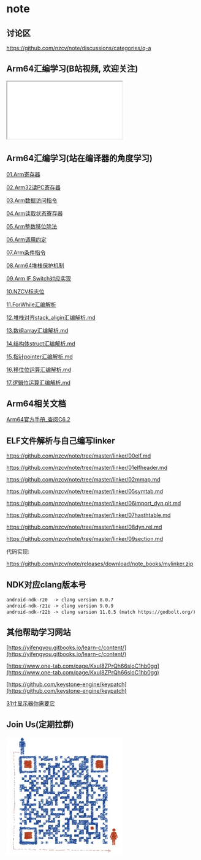 # note

## 讨论区

https://github.com/nzcv/note/discussions/categories/q-a

## Arm64汇编学习(B站视频, 欢迎关注)

<iframe src="//player.bilibili.com/player.html?isOutside=true&aid=113265988408477&bvid=BV1Gg1mYrEyZ&cid=26195266389&p=1"></iframe>

## Arm64汇编学习(站在编译器的角度学习)

[01.Arm寄存器](https://github.com/nzcv/note/tree/master/arm/01register.md)

[02.Arm32读PC寄存器](https://github.com/nzcv/note/tree/master/arm/02read_pc.md)

[03.Arm数据访问指令](https://github.com/nzcv/note/tree/master/arm/03data_processing.md)

[04.Arm读取状态寄存器](https://github.com/nzcv/note/tree/master/arm/04msr_mrs.md)

[05.Arm整数移位除法](https://github.com/nzcv/note/tree/master/arm/05div.md)

[06.Arm调用约定](https://github.com/nzcv/note/tree/master/arm/06args.md)

[07.Arm条件指令](https://github.com/nzcv/note/tree/master/arm/07condition.md)

[08.Arm64堆栈保护机制](https://github.com/nzcv/note/tree/master/arm/08canary.md)

[09.Arm IF Switch对应实现](https://github.com/nzcv/note/tree/master/arm/09if_switch.md)

[10.NZCV标志位](https://github.com/nzcv/note/tree/master/arm/10nzcv.md)

[11.ForWhile汇编解析](https://github.com/nzcv/note/tree/master/arm/11for_while.md)

[12.堆栈对齐stack_aligin汇编解析.md](https://github.com/nzcv/note/tree/master/arm/12stack_aligin.md)

[13.数组array汇编解析.md](https://github.com/nzcv/note/tree/master/arm/13array.md)

[14.结构体struct汇编解析.md](https://github.com/nzcv/note/tree/master/arm/14struct.md)

[15.指针pointer汇编解析.md](https://github.com/nzcv/note/tree/master/arm/15pointer.md)

[16.移位位运算汇编解析.md](https://github.com/nzcv/note/tree/master/arm/16bit_operand.md)

[17.逻辑位运算汇编解析.md](https://github.com/nzcv/note/tree/master/arm/17logic_operand.md)

## Arm64相关文档

[Arm64官方手册_查阅C6.2](https://github.com/nzcv/note/releases/download/note_books/DDI0487G_a_armv8_arm.pdf)

## ELF文件解析与自己编写linker

https://github.com/nzcv/note/tree/master/linker/00elf.md

https://github.com/nzcv/note/tree/master/linker/01elfheader.md 

https://github.com/nzcv/note/tree/master/linker/02mmap.md

https://github.com/nzcv/note/tree/master/linker/05symtab.md

https://github.com/nzcv/note/tree/master/linker/06import_dyn.plt.md

https://github.com/nzcv/note/tree/master/linker/07hasthtable.md

https://github.com/nzcv/note/tree/master/linker/08dyn.rel.md

https://github.com/nzcv/note/tree/master/linker/09section.md

代码实现:

https://github.com/nzcv/note/releases/download/note_books/mylinker.zip

## NDK对应clang版本号

```shell
android-ndk-r20  -> clang version 8.0.7
android-ndk-r21e -> clang version 9.0.9
android-ndk-r22b -> clang varsion 11.0.5 (match https://godbolt.org/)
```

## 其他帮助学习网站

[https://yifengyou.gitbooks.io/learn-c/content/](https://yifengyou.gitbooks.io/learn-c/content/)

[https://www.one-tab.com/page/KxuI8ZPrQh66sloC1hb0gg](https://www.one-tab.com/page/KxuI8ZPrQh66sloC1hb0gg)

[https://github.com/keystone-engine/keypatch](https://github.com/keystone-engine/keypatch)

[31寸显示器你需要它](https://rectangleapp.com/)

## Join Us(定期拉群)

![](./wx_dijiaskal.png)



